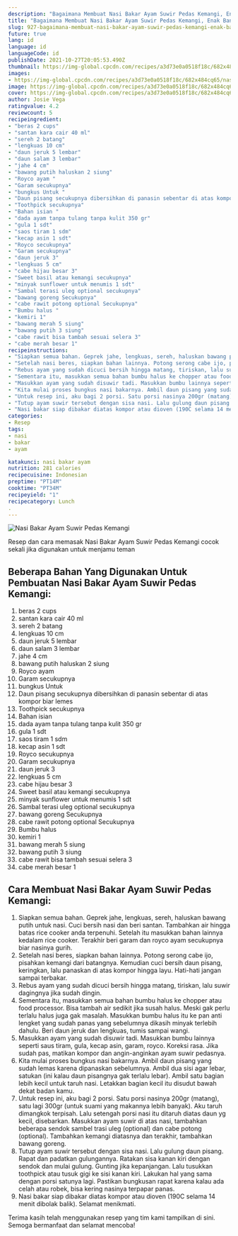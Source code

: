 ```yaml
---
description: "Bagaimana Membuat Nasi Bakar Ayam Suwir Pedas Kemangi, Enak Banget"
title: "Bagaimana Membuat Nasi Bakar Ayam Suwir Pedas Kemangi, Enak Banget"
slug: 927-bagaimana-membuat-nasi-bakar-ayam-suwir-pedas-kemangi-enak-banget
future: true
lang: id
language: id
languageCode: id
publishDate: 2021-10-27T20:05:53.490Z 
thumbnail: https://img-global.cpcdn.com/recipes/a3d73e0a0518f18c/682x484cq65/nasi-bakar-ayam-suwir-pedas-kemangi-foto-resep-utama.png
images:
- https://img-global.cpcdn.com/recipes/a3d73e0a0518f18c/682x484cq65/nasi-bakar-ayam-suwir-pedas-kemangi-foto-resep-utama.png
image: https://img-global.cpcdn.com/recipes/a3d73e0a0518f18c/682x484cq65/nasi-bakar-ayam-suwir-pedas-kemangi-foto-resep-utama.png
cover: https://img-global.cpcdn.com/recipes/a3d73e0a0518f18c/682x484cq65/nasi-bakar-ayam-suwir-pedas-kemangi-foto-resep-utama.png
author: Josie Vega
ratingvalue: 4.2
reviewcount: 5
recipeingredient:
- "beras 2 cups"
- "santan kara cair 40 ml"
- "sereh 2 batang"
- "lengkuas 10 cm"
- "daun jeruk 5 lembar"
- "daun salam 3 lembar"
- "jahe 4 cm"
- "bawang putih haluskan 2 siung"
- "Royco ayam "
- "Garam secukupnya"
- "bungkus Untuk "
- "Daun pisang secukupnya dibersihkan di panasin sebentar di atas kompor biar lemes "
- "Toothpick secukupnya"
- "Bahan isian "
- "dada ayam tanpa tulang tanpa kulit 350 gr"
- "gula 1 sdt"
- "saos tiram 1 sdm"
- "kecap asin 1 sdt"
- "Royco secukupnya"
- "Garam secukupnya"
- "daun jeruk 3"
- "lengkuas 5 cm"
- "cabe hijau besar 3"
- "Sweet basil atau kemangi secukupnya"
- "minyak sunflower untuk menumis 1 sdt"
- "Sambal terasi uleg optional secukupnya"
- "bawang goreng Secukupnya"
- "cabe rawit potong optional Secukupnya"
- "Bumbu halus "
- "kemiri 1"
- "bawang merah 5 siung"
- "bawang putih 3 siung"
- "cabe rawit bisa tambah sesuai selera 3"
- "cabe merah besar 1"
recipeinstructions:
- "Siapkan semua bahan. Geprek jahe, lengkuas, sereh, haluskan bawang putih untuk nasi. Cuci bersih nasi dan beri santan. Tambahkan air hingga batas rice cooker anda terpenuhi. Setelah itu masukkan bahan lainnya kedalam rice cooker. Terakhir beri garam dan royco ayam secukupnya biar nasinya gurih."
- "Setelah nasi beres, siapkan bahan lainnya. Potong serong cabe ijo, pisahkan kemangi dari batangnya. Kemudian cuci bersih daun pisang, keringkan, lalu panaskan di atas kompor hingga layu. Hati-hati jangan sampai terbakar."
- "Rebus ayam yang sudah dicuci bersih hingga matang, tiriskan, lalu suwir dagingnya jika sudah dingin."
- "Sementara itu, masukkan semua bahan bumbu halus ke chopper atau food processor. Bisa tambah air sedikit jika susah halus. Meski gak perlu terlalu halus juga gak masalah. Masukkan bumbu halus itu ke pan anti lengket yang sudah panas yang sebelumnya dikasih minyak terlebih dahulu. Beri daun jeruk dan lengkuas, tumis sampai wangi."
- "Masukkan ayam yang sudah disuwir tadi. Masukkan bumbu lainnya seperti saus tiram, gula, kecap asin, garam, royco. Koreksi rasa. Jika sudah pas, matikan kompor dan angin-anginkan ayam suwir pedasnya."
- "Kita mulai proses bungkus nasi bakarnya. Ambil daun pisang yang sudah lemas karena dipanaskan sebelumnya. Ambil dua sisi agar lebar, satukan (ini kalau daun pisangnya gak terlalu lebar). Ambil satu bagian lebih kecil untuk taruh nasi. Letakkan bagian kecil itu disudut bawah dekat badan kamu."
- "Untuk resep ini, aku bagi 2 porsi. Satu porsi nasinya 200gr (matang), satu lagi 300gr (untuk suami yang makannya lebih banyak). Aku taruh dimangkok terpisah. Lalu setengah porsi nasi itu ditaruh diatas daun yg kecil, disebarkan. Masukkan ayam suwir di atas nasi, tambahkan beberapa sendok sambel trasi uleg (optional) dan cabe potong (optional). Tambahkan kemangi diatasnya dan terakhir, tambahkan bawang goreng."
- "Tutup ayam suwir tersebut dengan sisa nasi. Lalu gulung daun pisang. Rapat dan padatkan gulungannya. Ratakan sisa kanan kiri dengan sendok dan mulai gulung. Gunting jika kepanjangan. Lalu tusukkan toothpick atau tusuk gigi ke sisi kanan kiri. Lakukan hal yang sama dengan porsi satunya lagi. Pastikan bungkusan rapat karena kalau ada celah atau robek, bisa kering nasinya terpapar panas."
- "Nasi bakar siap dibakar diatas kompor atau dioven (190C selama 14 menit dibolak balik). Selamat menikmati."
categories:
- Resep
tags:
- nasi
- bakar
- ayam

katakunci: nasi bakar ayam 
nutrition: 281 calories
recipecuisine: Indonesian
preptime: "PT14M"
cooktime: "PT34M"
recipeyield: "1"
recipecategory: Lunch
. 
---
```



![Nasi Bakar Ayam Suwir Pedas Kemangi](https://img-global.cpcdn.com/recipes/a3d73e0a0518f18c/682x484cq65/nasi-bakar-ayam-suwir-pedas-kemangi-foto-resep-utama.png)

Resep dan cara memasak  Nasi Bakar Ayam Suwir Pedas Kemangi cocok sekali jika digunakan untuk menjamu teman

<!--inarticleads1-->

## Beberapa Bahan Yang Digunakan Untuk Pembuatan Nasi Bakar Ayam Suwir Pedas Kemangi:

1. beras 2 cups
1. santan kara cair 40 ml
1. sereh 2 batang
1. lengkuas 10 cm
1. daun jeruk 5 lembar
1. daun salam 3 lembar
1. jahe 4 cm
1. bawang putih haluskan 2 siung
1. Royco ayam 
1. Garam secukupnya
1. bungkus Untuk 
1. Daun pisang secukupnya dibersihkan di panasin sebentar di atas kompor biar lemes 
1. Toothpick secukupnya
1. Bahan isian 
1. dada ayam tanpa tulang tanpa kulit 350 gr
1. gula 1 sdt
1. saos tiram 1 sdm
1. kecap asin 1 sdt
1. Royco secukupnya
1. Garam secukupnya
1. daun jeruk 3
1. lengkuas 5 cm
1. cabe hijau besar 3
1. Sweet basil atau kemangi secukupnya
1. minyak sunflower untuk menumis 1 sdt
1. Sambal terasi uleg optional secukupnya
1. bawang goreng Secukupnya
1. cabe rawit potong optional Secukupnya
1. Bumbu halus 
1. kemiri 1
1. bawang merah 5 siung
1. bawang putih 3 siung
1. cabe rawit bisa tambah sesuai selera 3
1. cabe merah besar 1



<!--inarticleads2-->

## Cara Membuat Nasi Bakar Ayam Suwir Pedas Kemangi:

1. Siapkan semua bahan. Geprek jahe, lengkuas, sereh, haluskan bawang putih untuk nasi. Cuci bersih nasi dan beri santan. Tambahkan air hingga batas rice cooker anda terpenuhi. Setelah itu masukkan bahan lainnya kedalam rice cooker. Terakhir beri garam dan royco ayam secukupnya biar nasinya gurih.
1. Setelah nasi beres, siapkan bahan lainnya. Potong serong cabe ijo, pisahkan kemangi dari batangnya. Kemudian cuci bersih daun pisang, keringkan, lalu panaskan di atas kompor hingga layu. Hati-hati jangan sampai terbakar.
1. Rebus ayam yang sudah dicuci bersih hingga matang, tiriskan, lalu suwir dagingnya jika sudah dingin.
1. Sementara itu, masukkan semua bahan bumbu halus ke chopper atau food processor. Bisa tambah air sedikit jika susah halus. Meski gak perlu terlalu halus juga gak masalah. Masukkan bumbu halus itu ke pan anti lengket yang sudah panas yang sebelumnya dikasih minyak terlebih dahulu. Beri daun jeruk dan lengkuas, tumis sampai wangi.
1. Masukkan ayam yang sudah disuwir tadi. Masukkan bumbu lainnya seperti saus tiram, gula, kecap asin, garam, royco. Koreksi rasa. Jika sudah pas, matikan kompor dan angin-anginkan ayam suwir pedasnya.
1. Kita mulai proses bungkus nasi bakarnya. Ambil daun pisang yang sudah lemas karena dipanaskan sebelumnya. Ambil dua sisi agar lebar, satukan (ini kalau daun pisangnya gak terlalu lebar). Ambil satu bagian lebih kecil untuk taruh nasi. Letakkan bagian kecil itu disudut bawah dekat badan kamu.
1. Untuk resep ini, aku bagi 2 porsi. Satu porsi nasinya 200gr (matang), satu lagi 300gr (untuk suami yang makannya lebih banyak). Aku taruh dimangkok terpisah. Lalu setengah porsi nasi itu ditaruh diatas daun yg kecil, disebarkan. Masukkan ayam suwir di atas nasi, tambahkan beberapa sendok sambel trasi uleg (optional) dan cabe potong (optional). Tambahkan kemangi diatasnya dan terakhir, tambahkan bawang goreng.
1. Tutup ayam suwir tersebut dengan sisa nasi. Lalu gulung daun pisang. Rapat dan padatkan gulungannya. Ratakan sisa kanan kiri dengan sendok dan mulai gulung. Gunting jika kepanjangan. Lalu tusukkan toothpick atau tusuk gigi ke sisi kanan kiri. Lakukan hal yang sama dengan porsi satunya lagi. Pastikan bungkusan rapat karena kalau ada celah atau robek, bisa kering nasinya terpapar panas.
1. Nasi bakar siap dibakar diatas kompor atau dioven (190C selama 14 menit dibolak balik). Selamat menikmati.




Terima kasih telah menggunakan resep yang tim kami tampilkan di sini. Semoga bermanfaat dan selamat mencoba!
